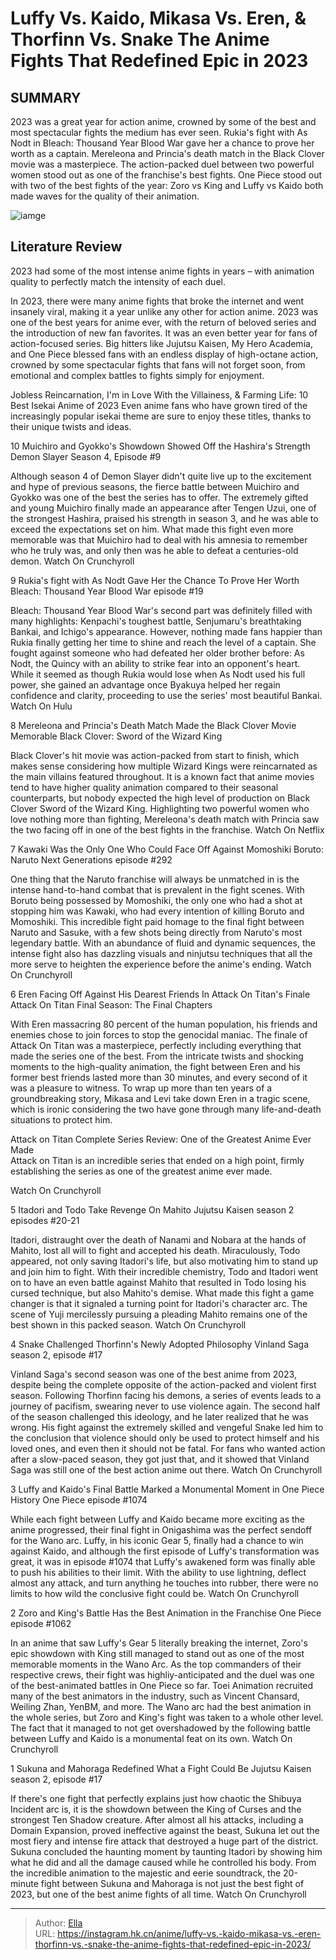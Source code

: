 # Luffy Vs. Kaido, Mikasa Vs. Eren, &amp; Thorfinn Vs. Snake The Anime Fights That Redefined Epic in 2023


## SUMMARY 


 2023 was a great year for action anime, crowned by some of the best and most spectacular fights the medium has ever seen. 
 Rukia&#39;s fight with As Nodt in 
Bleach: Thousand Year Blood War
 gave her a chance to prove her worth as a captain. Mereleona and Princia&#39;s death match in the
 Black Clover
 movie was a masterpiece. The action-packed duel between two powerful women stood out as one of the franchise&#39;s best fights. 
One Piece
 stood out with two of the best fights of the year: Zoro vs King and Luffy vs Kaido both made waves for the quality of their animation. 

![iamge](https://static1.srcdn.com/wordpress/wp-content/uploads/2023/12/thorfinn-sukuna-and-levi.jpg)

## Literature Review

2023 had some of the most intense anime fights in years – with animation quality to perfectly match the intensity of each duel. 




In 2023, there were many anime fights that broke the internet and went insanely viral, making it a year unlike any other for action anime. 2023 was one of the best years for anime ever, with the return of beloved series and the introduction of new fan favorites. It was an even better year for fans of action-focused series.
Big hitters like Jujutsu Kaisen, My Hero Academia, and One Piece blessed fans with an endless display of high-octane action, crowned by some spectacular fights that fans will not forget soon, from emotional and complex battles to fights simply for enjoyment.
            
 
 Jobless Reincarnation, I&#39;m in Love With the Villainess, &amp; Farming Life: 10 Best Isekai Anime of 2023 
Even anime fans who have grown tired of the increasingly popular isekai theme are sure to enjoy these titles, thanks to their unique twists and ideas.












 








 10  Muichiro and Gyokko&#39;s Showdown Showed Off the Hashira&#39;s Strength 
Demon Slayer Season 4, Episode #9


 







Although season 4 of Demon Slayer didn&#39;t quite live up to the excitement and hype of previous seasons, the fierce battle between Muichiro and Gyokko was one of the best the series has to offer. The extremely gifted and young Muichiro finally made an appearance after Tengen Uzui, one of the strongest Hashira, praised his strength in season 3, and he was able to exceed the expectations set on him. What made this fight even more memorable was that Muichiro had to deal with his amnesia to remember who he truly was, and only then was he able to defeat a centuries-old demon.
Watch On Crunchyroll





 9  Rukia&#39;s fight with As Nodt Gave Her the Chance To Prove Her Worth 
Bleach: Thousand Year Blood War episode #19


Bleach: Thousand Year Blood War&#39;s second part was definitely filled with many highlights: Kenpachi&#39;s toughest battle, Senjumaru&#39;s breathtaking Bankai, and Ichigo&#39;s appearance. However, nothing made fans happier than Rukia finally getting her time to shine and reach the level of a captain. She fought against someone who had defeated her older brother before: As Nodt, the Quincy with an ability to strike fear into an opponent&#39;s heart. While it seemed as though Rukia would lose when As Nodt used his full power, she gained an advantage once Byakuya helped her regain confidence and clarity, proceeding to use the series&#39; most beautiful Bankai.
Watch On Hulu





 8  Mereleona and Princia&#39;s Death Match Made the Black Clover Movie Memorable 
Black Clover: Sword of the Wizard King


Black Clover&#39;s hit movie was action-packed from start to finish, which makes sense considering how multiple Wizard Kings were reincarnated as the main villains featured throughout. It is a known fact that anime movies tend to have higher quality animation compared to their seasonal counterparts, but nobody expected the high level of production on Black Clover Sword of the Wizard King. Highlighting two powerful women who love nothing more than fighting, Mereleona&#39;s death match with Princia saw the two facing off in one of the best fights in the franchise.
Watch On Netflix





 7  Kawaki Was the Only One Who Could Face Off Against Momoshiki 
Boruto: Naruto Next Generations episode #292


One thing that the Naruto franchise will always be unmatched in is the intense hand-to-hand combat that is prevalent in the fight scenes. With Boruto being possessed by Momoshiki, the only one who had a shot at stopping him was Kawaki, who had every intention of killing Boruto and Momoshiki. This incredible fight paid homage to the final fight between Naruto and Sasuke, with a few shots being directly from Naruto&#39;s most legendary battle. With an abundance of fluid and dynamic sequences, the intense fight also has dazzling visuals and ninjutsu techniques that all the more serve to heighten the experience before the anime&#39;s ending.
Watch On Crunchyroll





 6  Eren Facing Off Against His Dearest Friends In Attack On Titan&#39;s Finale 
Attack On Titan Final Season: The Final Chapters


With Eren massacring 80 percent of the human population, his friends and enemies chose to join forces to stop the genocidal maniac. The finale of Attack On Titan was a masterpiece, perfectly including everything that made the series one of the best. From the intricate twists and shocking moments to the high-quality animation, the fight between Eren and his former best friends lasted more than 30 minutes, and every second of it was a pleasure to witness. To wrap up more than ten years of a groundbreaking story, Mikasa and Levi take down Eren in a tragic scene, which is ironic considering the two have gone through many life-and-death situations to protect him.
            
  Attack on Titan Complete Series Review: One of the Greatest Anime Ever Made  
Attack on Titan is an incredible series that ended on a high point, firmly establishing the series as one of the greatest anime ever made.



Watch On Crunchyroll





 5  Itadori and Todo Take Revenge On Mahito 
Jujutsu Kaisen season 2 episodes #20-21


 







Itadori, distraught over the death of Nanami and Nobara at the hands of Mahito, lost all will to fight and accepted his death. Miraculously, Todo appeared, not only saving Itadori&#39;s life, but also motivating him to stand up and join him to fight. With their incredible chemistry, Todo and Itadori went on to have an even battle against Mahito that resulted in Todo losing his cursed technique, but also Mahito&#39;s demise. What made this fight a game changer is that it signaled a turning point for Itadori&#39;s character arc. The scene of Yuji mercilessly pursuing a pleading Mahito remains one of the best shown in this packed season.
Watch On Crunchyroll





 4  Snake Challenged Thorfinn&#39;s Newly Adopted Philosophy 
Vinland Saga season 2, episode #17


Vinland Saga&#39;s second season was one of the best anime from 2023, despite being the complete opposite of the action-packed and violent first season. Following Thorfinn facing his demons, a series of events leads to a journey of pacifism, swearing never to use violence again. The second half of the season challenged this ideology, and he later realized that he was wrong. His fight against the extremely skilled and vengeful Snake led him to the conclusion that violence should only be used to protect himself and his loved ones, and even then it should not be fatal. For fans who wanted action after a slow-paced season, they got just that, and it showed that Vinland Saga was still one of the best action anime out there.
Watch On Crunchyroll





 3  Luffy and Kaido&#39;s Final Battle Marked a Monumental Moment in One Piece History 
One Piece episode #1074


While each fight between Luffy and Kaido became more exciting as the anime progressed, their final fight in Onigashima was the perfect sendoff for the Wano arc. Luffy, in his iconic Gear 5, finally had a chance to win against Kaido, and although the first episode of Luffy&#39;s transformation was great, it was in episode #1074 that Luffy&#39;s awakened form was finally able to push his abilities to their limit. With the ability to use lightning, deflect almost any attack, and turn anything he touches into rubber, there were no limits to how wild the conclusive fight could be.
Watch On Crunchyroll





 2  Zoro and King&#39;s Battle Has the Best Animation in the Franchise 
One Piece episode #1062


In an anime that saw Luffy&#39;s Gear 5 literally breaking the internet, Zoro&#39;s epic showdown with King still managed to stand out as one of the most memorable moments in the Wano Arc. As the top commanders of their respective crews, their fight was highliy-anticipated and the duel was one of the best-animated battles in One Piece so far. Toei Animation recruited many of the best animators in the industry, such as Vincent Chansard, Weiling Zhan, YenBM, and more. The Wano arc had the best animation in the whole series, but Zoro and King&#39;s fight was taken to a whole other level. The fact that it managed to not get overshadowed by the following battle between Luffy and Kaido is a monumental feat on its own.
Watch On Crunchyroll





 1  Sukuna and Mahoraga Redefined What a Fight Could Be 
Jujutsu Kaisen season 2, episode #17
        

If there&#39;s one fight that perfectly explains just how chaotic the Shibuya Incident arc is, it is the showdown between the King of Curses and the strongest Ten Shadow creature. After almost all his attacks, including a Domain Expansion, proved ineffective against the beast, Sukuna let out the most fiery and intense fire attack that destroyed a huge part of the district. Sukuna concluded the haunting moment by taunting Itadori by showing him what he did and all the damage caused while he controlled his body. From the incredible animation to the majestic and eerie soundtrack, the 20-minute fight between Sukuna and Mahoraga is not just the best fight of 2023, but one of the best anime fights of all time.
Watch On Crunchyroll

---

> Author: [Ella](https://instagram.hk.cn/)  
> URL: https://instagram.hk.cn/anime/luffy-vs.-kaido-mikasa-vs.-eren-thorfinn-vs.-snake-the-anime-fights-that-redefined-epic-in-2023/  

